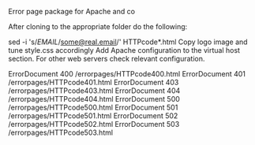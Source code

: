 Error page package for Apache and co

After cloning to the appropriate folder do the following:

sed -i 's/_EMAIL_/some@real.email/' HTTPcode*.html
Copy logo image and tune style.css accordingly
Add Apache configuration to the virtual host section. For other web servers check relevant configuration.

ErrorDocument 400 /errorpages/HTTPcode400.html
ErrorDocument 401 /errorpages/HTTPcode401.html
ErrorDocument 403 /errorpages/HTTPcode403.html
ErrorDocument 404 /errorpages/HTTPcode404.html
ErrorDocument 500 /errorpages/HTTPcode500.html
ErrorDocument 501 /errorpages/HTTPcode501.html
ErrorDocument 502 /errorpages/HTTPcode502.html
ErrorDocument 503 /errorpages/HTTPcode503.html